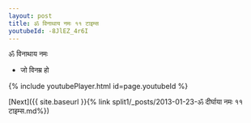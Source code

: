 ```yaml
---
layout: post
title: ॐ विनाथाय नमः ११ टाइम्स
youtubeId: -8JlEZ_4r6I
---
```

 
 
 ॐ विनाथाय नमः  
 
 -  जो विनम्र हो 
 
  
 
  
 
 
 
 
 
 


{% include youtubePlayer.html id=page.youtubeId %}
 
[Next]({{ site.baseurl }}{% link  split1/_posts/2013-01-23-ॐ दीर्घाया नमः ११ टाइम्स.md%})
 
